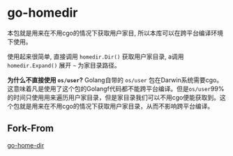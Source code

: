 # go-homedir

本包就是用来在不用cgo的情况下获取用户家目, 所以本库可以在跨平台编译环境下使用。

使用起来很简单, 直接调用 `homedir.Dir()` 获取用户家目录, a调用 `homedir.Expand()` 展开 `~` 为家目录路径。

**为什么不直接使用 `os/user`?** Golang自带的 `os/user` 包在Darwin系统需要cgo。 这意味着凡是使用了这个包的Golangf代码都不能跨平台编译。但是`os/user`99%的时间只使用用来遍历用户家目录，但是家目录我们可以不用cgo便能获取到。这个包就是用来在不用cgo的情况下获取用户家目录，从而不影响跨平台编译。

## Fork-From

[go-home-dir](https://github.com/mitchellh/go-homedir)